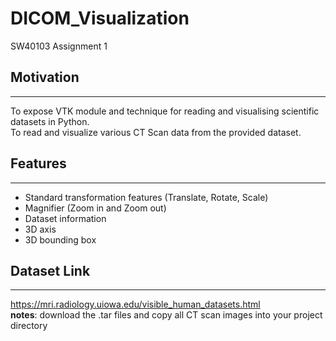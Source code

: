 # DICOM_Visualization
SW40103 Assignment 1

## Motivation
------------------
To expose VTK module and technique for reading and visualising scientific datasets in Python. <br />
To read and visualize various CT Scan data from the provided dataset.


## Features
------------------
- Standard transformation features (Translate, Rotate, Scale) <br />
- Magnifier (Zoom in and Zoom out) <br />
- Dataset information <br />
- 3D axis <br />
- 3D bounding box <br />


## Dataset Link
------------------
https://mri.radiology.uiowa.edu/visible_human_datasets.html <br />
**notes**: download the .tar files and copy all CT scan images into your project directory
